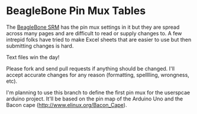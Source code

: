 # BeagleBone Pin Mux Tables

The [BeagleBone SRM][1] has the pin mux settings in it but they are spread
across many pages and are difficult to read or supply changes to.  A few
intrepid folks have tried to make Excel sheets that are easier to use but
then submitting changes is hard.

[1]: http://beagleboard.org/static/beaglebone/latest/Docs/Hardware/BONE_SRM.pdf

Text files win the day!

Please fork and send pull requests if anything should be changed.  I'll
accept accurate changes for any reason (formatting, spelllling, wrongness,
etc).



I'm planning to use this branch to define the first pin mux for the 
userspcae arduino project. It'll be based on the pin map of the Arduino Uno and
the Bacon cape (http://www.elinux.org/Bacon_Cape).
